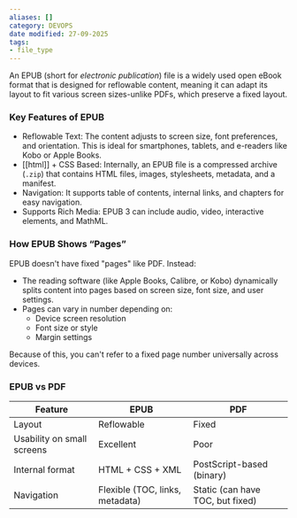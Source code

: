 ```yaml
---
aliases: []
category: DEVOPS
date modified: 27-09-2025
tags:
- file_type
---
```

An EPUB (short for *electronic publication*) file is a widely used open eBook format that is designed for reflowable content, meaning it can adapt its layout to fit various screen sizes-unlike PDFs, which preserve a fixed layout.

### Key Features of EPUB
- Reflowable Text: The content adjusts to screen size, font preferences, and orientation. This is ideal for smartphones, tablets, and e-readers like Kobo or Apple Books.
- [[html]] + CSS Based: Internally, an EPUB file is a compressed archive (`.zip`) that contains HTML files, images, stylesheets, metadata, and a manifest.
- Navigation: It supports table of contents, internal links, and chapters for easy navigation.
- Supports Rich Media: EPUB 3 can include audio, video, interactive elements, and MathML.

### How EPUB Shows “Pages”

EPUB doesn't have fixed "pages" like PDF. Instead:

- The reading software (like Apple Books, Calibre, or Kobo) dynamically splits content into pages based on screen size, font size, and user settings.
- Pages can vary in number depending on:
  - Device screen resolution
  - Font size or style
  - Margin settings

Because of this, you can't refer to a fixed page number universally across devices.
### EPUB vs PDF

| Feature                | EPUB                                 | PDF                                |
|------------------------|--------------------------------------|------------------------------------|
| Layout                 | Reflowable                           | Fixed                              |
| Usability on small screens | Excellent                         | Poor                               |
| Internal format        | HTML + CSS + XML                     | PostScript-based (binary)          |
| Navigation             | Flexible (TOC, links, metadata)      | Static (can have TOC, but fixed)   |
